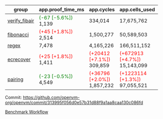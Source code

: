 | group | app.proof_time_ms | app.cycles | app.cells_used | leaf.proof_time_ms | leaf.cycles | leaf.cells_used |
| -- | -- | -- | -- | -- | -- | -- |
| [verify_fibair](https://github.com/openvm-org/openvm/blob/benchmark-results/benchmarks-pr/1635/verify_fibair-313995f056d0e57b31d88f9a1aa8caa130c086fd.md) |<span style='color: green'>(-67 [-5.6%])</span> 1,139 |  334,014 |  17,675,762 |- | - | - |
| [fibonacci](https://github.com/openvm-org/openvm/blob/benchmark-results/benchmarks-pr/1635/fibonacci-313995f056d0e57b31d88f9a1aa8caa130c086fd.md) |<span style='color: red'>(+45 [+1.8%])</span> 2,514 |  1,500,277 |  50,589,503 |- | - | - |
| [regex](https://github.com/openvm-org/openvm/blob/benchmark-results/benchmarks-pr/1635/regex-313995f056d0e57b31d88f9a1aa8caa130c086fd.md) | 7,478 |  4,165,226 |  166,511,152 |- | - | - |
| [ecrecover](https://github.com/openvm-org/openvm/blob/benchmark-results/benchmarks-pr/1635/ecrecover-313995f056d0e57b31d88f9a1aa8caa130c086fd.md) |<span style='color: red'>(+25 [+1.8%])</span> 1,411 | <span style='color: red'>(+20412 [+7.1%])</span> 309,859 | <span style='color: red'>(+672913 [+4.7%])</span> 15,143,099 |- | - | - |
| [pairing](https://github.com/openvm-org/openvm/blob/benchmark-results/benchmarks-pr/1635/pairing-313995f056d0e57b31d88f9a1aa8caa130c086fd.md) |<span style='color: green'>(-23 [-0.5%])</span> 4,549 | <span style='color: red'>(+36796 [+2.0%])</span> 1,857,232 | <span style='color: red'>(+1223114 [+1.3%])</span> 97,055,521 |- | - | - |


Commit: https://github.com/openvm-org/openvm/commit/313995f056d0e57b31d88f9a1aa8caa130c086fd

[Benchmark Workflow](https://github.com/openvm-org/openvm/actions/runs/14918682049)
